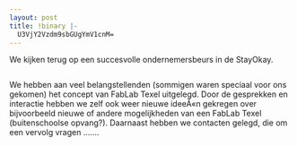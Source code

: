 ```yaml
---
layout: post
title: !binary |-
  U3VjY2Vzdm9sbGUgYmV1cnM=
---
```

<p>We kijken terug op een succesvolle ondernemersbeurs in de StayOkay.</p>
<p><img src="/assets/2008/3/20/fablab_texel_beurs_19_maart.JPG" alt="" /></p>
<p>We hebben aan veel belangstellenden (sommigen waren speciaal voor ons gekomen) het concept van FabLab Texel uitgelegd. Door de gesprekken en interactie hebben we zelf ook weer nieuwe ideeÃ«n gekregen over bijvoorbeeld nieuwe of andere mogelijkheden van een FabLab Texel (buitenschoolse opvang?). Daarnaast hebben we contacten gelegd, die om een vervolg vragen &#8230;&#8230;.</p>
